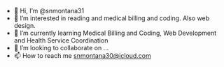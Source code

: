 - 👋 Hi, I’m @snmontana31
- 👀 I’m interested in reading and medical billing and coding. Also web design.
- 🌱 I’m currently learning Medical Billing and Coding, Web Development and Health Service Coordination
- 💞️ I’m looking to collaborate on ...
- 📫 How to reach me snmontana30@icloud.com

<!---
snmontana31/snmontana31 is a ✨ special ✨ repository because its `README.md` (this file) appears on your GitHub profile.
You can click the Preview link to take a look at your changes.
--->
